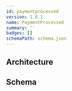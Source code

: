```yaml
---
id: paymentprocessed
version: 1.0.1
name: PaymentProcessed
summary: ''
badges: []
schemaPath: schema.json
---
```

## Architecture
<NodeGraph />


## Schema
<SchemaViewer file="schema.json" title="Message Schema" maxHeight="500" />
